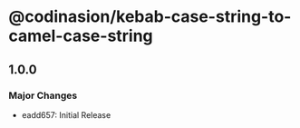 # @codinasion/kebab-case-string-to-camel-case-string

## 1.0.0

### Major Changes

- eadd657: Initial Release
